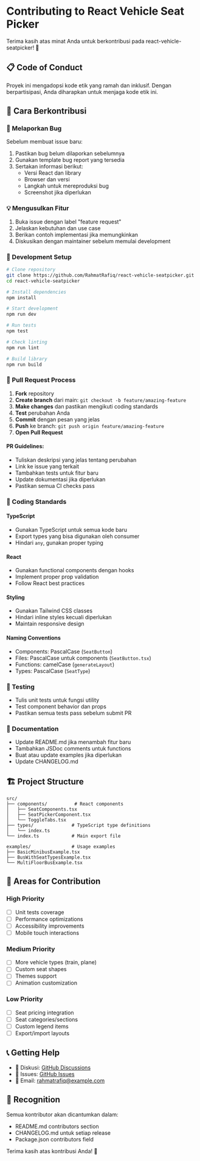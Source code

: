 # Contributing to React Vehicle Seat Picker

Terima kasih atas minat Anda untuk berkontribusi pada react-vehicle-seatpicker! 🎉

## 📋 Code of Conduct

Proyek ini mengadopsi kode etik yang ramah dan inklusif. Dengan berpartisipasi, Anda diharapkan untuk menjaga kode etik ini.

## 🚀 Cara Berkontribusi

### 🐛 Melaporkan Bug

Sebelum membuat issue baru:
1. Pastikan bug belum dilaporkan sebelumnya
2. Gunakan template bug report yang tersedia
3. Sertakan informasi berikut:
   - Versi React dan library
   - Browser dan versi
   - Langkah untuk mereproduksi bug
   - Screenshot jika diperlukan

### 💡 Mengusulkan Fitur

1. Buka issue dengan label "feature request"
2. Jelaskan kebutuhan dan use case
3. Berikan contoh implementasi jika memungkinkan
4. Diskusikan dengan maintainer sebelum memulai development

### 🔧 Development Setup

```bash
# Clone repository
git clone https://github.com/RahmatRafiq/react-vehicle-seatpicker.git
cd react-vehicle-seatpicker

# Install dependencies
npm install

# Start development
npm run dev

# Run tests
npm test

# Check linting
npm run lint

# Build library
npm run build
```

### 📝 Pull Request Process

1. **Fork** repository
2. **Create branch** dari main: `git checkout -b feature/amazing-feature`
3. **Make changes** dan pastikan mengikuti coding standards
4. **Test** perubahan Anda
5. **Commit** dengan pesan yang jelas
6. **Push** ke branch: `git push origin feature/amazing-feature`
7. **Open Pull Request**

#### PR Guidelines:
- Tuliskan deskripsi yang jelas tentang perubahan
- Link ke issue yang terkait
- Tambahkan tests untuk fitur baru
- Update dokumentasi jika diperlukan
- Pastikan semua CI checks pass

### 🎨 Coding Standards

#### TypeScript
- Gunakan TypeScript untuk semua kode baru
- Export types yang bisa digunakan oleh consumer
- Hindari `any`, gunakan proper typing

#### React
- Gunakan functional components dengan hooks
- Implement proper prop validation
- Follow React best practices

#### Styling
- Gunakan Tailwind CSS classes
- Hindari inline styles kecuali diperlukan
- Maintain responsive design

#### Naming Conventions
- Components: PascalCase (`SeatButton`)
- Files: PascalCase untuk components (`SeatButton.tsx`)
- Functions: camelCase (`generateLayout`)
- Types: PascalCase (`SeatType`)

### 🧪 Testing

- Tulis unit tests untuk fungsi utility
- Test component behavior dan props
- Pastikan semua tests pass sebelum submit PR

### 📖 Documentation

- Update README.md jika menambah fitur baru
- Tambahkan JSDoc comments untuk functions
- Buat atau update examples jika diperlukan
- Update CHANGELOG.md

## 🏗️ Project Structure

```
src/
├── components/          # React components
│   ├── SeatComponents.tsx
│   ├── SeatPickerComponent.tsx
│   └── ToggleTabs.tsx
├── types/              # TypeScript type definitions
│   └── index.ts
└── index.ts            # Main export file

examples/               # Usage examples
├── BasicMinibusExample.tsx
├── BusWithSeatTypesExample.tsx
└── MultiFloorBusExample.tsx
```

## 🎯 Areas for Contribution

### High Priority
- [ ] Unit tests coverage
- [ ] Performance optimizations
- [ ] Accessibility improvements
- [ ] Mobile touch interactions

### Medium Priority
- [ ] More vehicle types (train, plane)
- [ ] Custom seat shapes
- [ ] Themes support
- [ ] Animation customization

### Low Priority
- [ ] Seat pricing integration
- [ ] Seat categories/sections
- [ ] Custom legend items
- [ ] Export/import layouts

## 📞 Getting Help

- 💬 Diskusi: [GitHub Discussions](https://github.com/RahmatRafiq/react-vehicle-seatpicker/discussions)
- 🐛 Issues: [GitHub Issues](https://github.com/RahmatRafiq/react-vehicle-seatpicker/issues)
- 📧 Email: rahmatrafiq@example.com

## 🙏 Recognition

Semua kontributor akan dicantumkan dalam:
- README.md contributors section
- CHANGELOG.md untuk setiap release
- Package.json contributors field

Terima kasih atas kontribusi Anda! 🚀